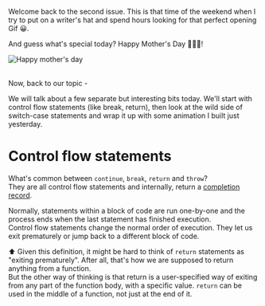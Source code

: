 Welcome back to the second issue. This is that time of the weekend when I try to put on a writer's hat and spend hours looking for that perfect opening Gif 😀.

And guess what's special today? Happy Mother's Day 👩‍👦‍👦!

![Happy mother's day](https://media.giphy.com/media/xUA7b1YdLklDWnATMQ/giphy.gif)
<br/><br/>

Now, back to our topic -

We will talk about a few separate but interesting bits today. We'll start with control flow statements (like break, return), then look at the wild side of switch-case statements and wrap it up with some animation I built just yesterday.

# Control flow statements
What's common between `continue`, `break`, `return` and `throw`?  
They are all control flow statements and internally, return a [completion record](https://tc39.es/ecma262/#sec-completion-record-specification-type). 

Normally, statements within a block of code are run one-by-one and the process ends when the last statement has finished execution.  
Control flow statements change the normal order of execution. They let us exit prematurely or jump back to a different block of code. 

⬆️ Given this definition, it might be hard to think of `return` statements as "exiting prematurely". After all, that's how we are supposed to return anything from a function.  
But the other way of thinking is that return is a user-specified way of exiting from any part of the function body, with a specific value. `return` can be used in the middle of a function, not just at the end of it.
<!--stackedit_data:
eyJoaXN0b3J5IjpbLTE5ODU4ODg0ODAsLTUzNDU0NDYzMl19
-->